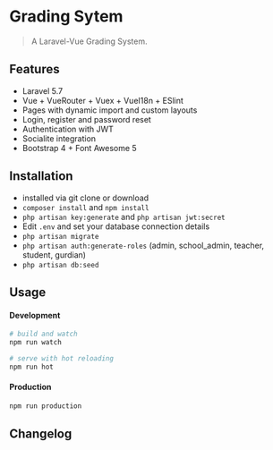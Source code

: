 # Grading Sytem
> A Laravel-Vue Grading System.

## Features

- Laravel 5.7 
- Vue + VueRouter + Vuex + VueI18n + ESlint
- Pages with dynamic import and custom layouts
- Login, register and password reset
- Authentication with JWT
- Socialite integration
- Bootstrap 4 + Font Awesome 5

## Installation

- installed via git clone or download
-  `composer install` and `npm install` 
- `php artisan key:generate` and `php artisan jwt:secret`
- Edit `.env` and set your database connection details
- `php artisan migrate`
- `php artisan auth:generate-roles` (admin, school_admin, teacher, student, gurdian)
- `php artisan db:seed`


## Usage

#### Development

```bash
# build and watch
npm run watch

# serve with hot reloading
npm run hot
```

#### Production

```bash
npm run production
```

## Changelog

